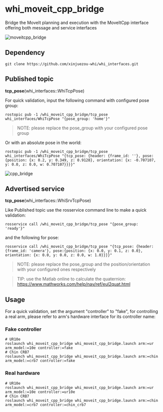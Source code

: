 # whi_moveit_cpp_bridge
Bridge the MoveIt planning and execution with the MoveItCpp interface offering both message and service interfaces

![moveitcpp_bridge](https://github.com/xinjuezou-whi/whi_moveit_cpp_bridge/assets/72239958/29b0b522-7429-4401-9c42-54f7970dd4b3)

## Dependency
```
git clone https://github.com/xinjuezou-whi/whi_interfaces.git
```

## Published topic
**tcp_pose**(whi_interfaces::WhiTcpPose)

For quick validation, input the following command with configured pose group:
```
rostopic pub -1 /whi_moveit_cpp_bridge/tcp_pose whi_interfaces/WhiTcpPose "{pose_group: 'home'}"
```

> NOTE: please replace the pose_group with your configured pose group

Or with an absolute pose in the world:
```
rostopic pub -1 /whi_moveit_cpp_bridge/tcp_pose whi_interfaces/WhiTcpPose "{tcp_pose: {header: {frame_id: ''}, pose:{position: {x: 0.2, y: 0.349, z: 0.9128}, orientation: {x: -0.707107, y: 0.0, z: 0.0, w: 0.707107}}}}"
```

![cpp_bridge](https://github.com/xinjuezou-whi/whi_moveit_cpp_bridge/assets/72239958/eea78e20-2895-4d4e-8436-d42a17aef736)

## Advertised service
**tcp_pose**(whi_interfaces::WhiSrvTcpPose)

Like Published topic use the rosservice command line to make a quick validation:
```
rosservice call /whi_moveit_cpp_bridge/tcp_pose "{pose_group: 'ready'}"
```

and the following for pose:
```
rosservice call /whi_moveit_cpp_bridge/tcp_pose "{tcp_pose: {header: {frame_id: 'camera'}, pose:{position: {x: 0.0, y: 0.1, z: 0.0}, orientation: {x: 0.0, y: 0.0, z: 0.0, w: 1.0}}}}"
```

> NOTE: please replace the pose_group and the position/orientation with your configured ones respectively

> TIP: use the Matlab online to calculate the quaternion: https://www.mathworks.com/help/nav/ref/eul2quat.html

## Usage
For a quick validation, set the argument "controller" to "fake", for controlling a real arm, please refer to arm's hardware interface for its controller name:

### Fake controller
```
# UR10e
roslaunch whi_moveit_cpp_bridge whi_moveit_cpp_bridge.launch arm:=ur arm_model:=10e controller:=fake
# Chin CRB7
roslaunch whi_moveit_cpp_bridge whi_moveit_cpp_bridge.launch arm:=chin arm_model:=crb7 controller:=fake
```

### Real hardware
```
# UR10e
roslaunch whi_moveit_cpp_bridge whi_moveit_cpp_bridge.launch arm:=ur arm_model:=10e controller:=ur10e
# Chin CRB7
roslaunch whi_moveit_cpp_bridge whi_moveit_cpp_bridge.launch arm:=chin arm_model:=crb7 controller:=chin_crb7
```
